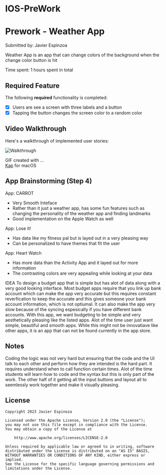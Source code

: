 # IOS-PreWork
# Prework - Weather App

Submitted by: Javier Espinzoa

Weather App is an app that can change colors of the background when the change color button is hit

Time spent: 1 hours spent in total

## Required Feature

The following **required** functionality is completed:

- [X] Users are see a screen with three labels and a button
- [X] Tapping the button changes the screen color to a random color
 
## Video Walkthrough

Here's a walkthrough of implemented user stories:



![Walkthrough](https://i.imgur.com/o7ru0SE.gif)

GIF created with ...  
[Kap](https://getkap.co/) for macOS


## App Brainstorming (Step 4)

App: CARROT
- Very Smooth Inteface
- Rather than it just a weather app, has some fun features such as changing the personality of the weather app and finding landmarks
- Good implementation on the Apple Watch as well

App: Lose it!
- Has data like my fitness pal but is layed out in a very pleasing way
- Can be personalized to have themes that fit the user

App: Heart Watch
- Has more data than the Activity App and it layed out for more information
- The contrasting colors are very appealing  while looking at your data

IDEA
To design a budget app that is simple but has alot of data along with a very good looking interface. Most budget apps require that you link up bank account which can make the app very accurate but this requires constant reverfication to keep the accurate and this gives someone your bank account information, which is not optiumal. It can also make the app very slow because of the syncing espesically if you have different bank accounts. With this app, we want budgeting to be simple and very aesthetically pleasing like the listed apps. Alot of the time user just want simple, beautiful and smooth apps. While this might not be innovatiave like other apps, it is an app that can not be found currently in the app store. 

## Notes
Coding the logic was not very hard but ensuring that the code and the UI talk to each other and perform how they are intended is the hard part. It requires understand when to call function certain times. Alot of the time students will learn how to code and the syntax but this is only  part of the work. The other half of it getting all the input buttons and layout all to seemlessly work together and make it visually pleasing.
## License

    Copyright 2023 Javier Espinoza

    Licensed under the Apache License, Version 2.0 (the "License");
    you may not use this file except in compliance with the License.
    You may obtain a copy of the License at

        http://www.apache.org/licenses/LICENSE-2.0

    Unless required by applicable law or agreed to in writing, software
    distributed under the License is distributed on an "AS IS" BASIS,
    WITHOUT WARRANTIES OR CONDITIONS OF ANY KIND, either express or implied.
    See the License for the specific language governing permissions and
    limitations under the License.
